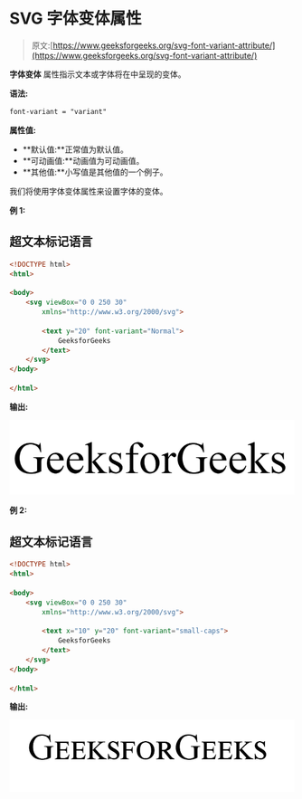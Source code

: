 # SVG 字体变体属性

> 原文:[https://www.geeksforgeeks.org/svg-font-variant-attribute/](https://www.geeksforgeeks.org/svg-font-variant-attribute/)

**字体变体** 属性指示文本或字体将在中呈现的变体。

**语法:**

```html
font-variant = "variant"
```

**属性值:**

*   **默认值:**正常值为默认值。
*   **可动画值:**动画值为可动画值。
*   **其他值:**小写值是其他值的一个例子。

我们将使用字体变体属性来设置字体的变体。

**例 1:**

## 超文本标记语言

```html
<!DOCTYPE html>
<html>

<body>
    <svg viewBox="0 0 250 30" 
        xmlns="http://www.w3.org/2000/svg">

        <text y="20" font-variant="Normal">
            GeeksforGeeks
        </text>
    </svg>
</body>

</html>
```

**输出:**

![](img/6437f5192776c4d4bfc0dd1ea6056f50.png)

**例 2:**

## 超文本标记语言

```html
<!DOCTYPE html>
<html>

<body>
    <svg viewBox="0 0 250 30" 
        xmlns="http://www.w3.org/2000/svg">

        <text x="10" y="20" font-variant="small-caps">
            GeeksforGeeks
        </text>
    </svg>
</body>

</html>
```

**输出:**

![](img/5aa46541645cc175419d54ba9b97f418.png)